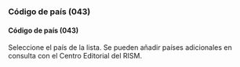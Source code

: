 ### Código de país (043)

#### Código de país (043)
Seleccione el país de la lista. Se pueden añadir países adicionales en consulta con el Centro Editorial del RISM.
